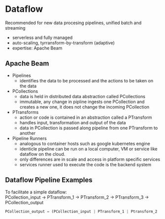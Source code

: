 # Dataflow

Recommended for new data procesing pipelines, unified batch and streaming
- serverless and fully managed
- auto-scaling, tyrransform-by-transform (adaptive)
- expertise: Apache Beam

## Apache Beam
- Pipelines
  - identifies the data to be processed and the actions to be taken on the data
- PCollections
  -  data is held in distributed data abstraction called PCollections
  -  immutable, any change in pipline ingests one PCollection and creates a new one, it does not change the incoming PCollection
- PTransforms
  -  action or code is contained in an abstraction called a PTransform
  -  handles input, transformation and output of the data
  -  data in PCollection is passed along pipeline from one PTransform to another
- Pipeline Runners
  -  analogous to container hosts such as google kubernetes engine
  -  identicle pipeline can be run on a local computer, VM or service like dataflow on the cloud.
  -  only differences are in scale and access in platform specific services
  -  services runner used to execute the code is the backend system

## Dataflow Pipeline Examples
To facilitate a simple dataflow:  
PCollection_input -> PTransform_1 -> PTransform_2 -> PTransform_3 -> PCollection_output  
```Python 3.0
PCollection_output = (PCollection_input | PTransform_1 | Ptransform_2 | PTransform_3)
```
